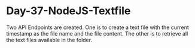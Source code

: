 # Day-37-NodeJS-Textfile

Two API Endpoints are created. One is to create a text file with the current timestamp as the file name and the file content. The other is to retrieve all the text files available in the folder.
